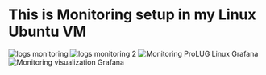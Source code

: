 # This is Monitoring setup in my Linux Ubuntu VM
![logs monitoring](https://i.imgur.com/NxfxjiV.jpg)
![logs monitoring 2](https://i.imgur.com/mMKOxNI.jpeg)
![Monitoring ProLUG Linux Grafana](https://github.com/ghaBBster/ghaBBster.github.io/assets/173651661/216fd263-077e-426d-8acc-e67b2a22481b)
![Monitoring visualization Grafana](https://github.com/ghaBBster/ghaBBster.github.io/assets/173651661/a208df83-73ad-4656-92a8-ef2ef201fdc8)
